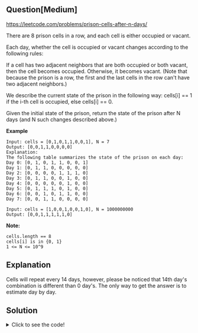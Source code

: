 ## Question[Medium]
https://leetcode.com/problems/prison-cells-after-n-days/

There are 8 prison cells in a row, and each cell is either occupied or vacant.

Each day, whether the cell is occupied or vacant changes according to the following rules:

If a cell has two adjacent neighbors that are both occupied or both vacant, then the cell becomes occupied.
Otherwise, it becomes vacant.
(Note that because the prison is a row, the first and the last cells in the row can't have two adjacent neighbors.)

We describe the current state of the prison in the following way: cells[i] == 1 if the i-th cell is occupied, else cells[i] == 0.

Given the initial state of the prison, return the state of the prison after N days (and N such changes described above.)

**Example**
```
Input: cells = [0,1,0,1,1,0,0,1], N = 7
Output: [0,0,1,1,0,0,0,0]
Explanation: 
The following table summarizes the state of the prison on each day:
Day 0: [0, 1, 0, 1, 1, 0, 0, 1]
Day 1: [0, 1, 1, 0, 0, 0, 0, 0]
Day 2: [0, 0, 0, 0, 1, 1, 1, 0]
Day 3: [0, 1, 1, 0, 0, 1, 0, 0]
Day 4: [0, 0, 0, 0, 0, 1, 0, 0]
Day 5: [0, 1, 1, 1, 0, 1, 0, 0]
Day 6: [0, 0, 1, 0, 1, 1, 0, 0]
Day 7: [0, 0, 1, 1, 0, 0, 0, 0]
```
```
Input: cells = [1,0,0,1,0,0,1,0], N = 1000000000
Output: [0,0,1,1,1,1,1,0]
```

**Note:**
```
cells.length == 8
cells[i] is in {0, 1}
1 <= N <= 10^9
```
## Explanation

Cells will repeat every 14 days, however, please be noticed that 14th day's combination is different than 0 day's. The only way to get the answer is to estimate day by day.

## Solution
<details>
  <summary>Click to see the code!</summary>

```javascript
/**
 * @param {number[]} cells
 * @param {number} N
 * @return {number[]}
 */
var prisonAfterNDays = function(cells, N) {
    if (N === 0) return cells;
    
    const n = cells.length;
    const d = N%14 || 14;
    
    let curr = [...cells];
    for (let i = 0; i < d; i++) { 
      const newStates = [...curr];
      for (let j = 0; j < n; j++) {
        if (j === 0 || j === n - 1) {
          newStates[j] = 0;
        } else {
          newStates[j] = curr[j-1] === curr[j+1] ? 1 : 0;
        }
      }
      curr = [...newStates];
    }
    return curr
};
```
</details>